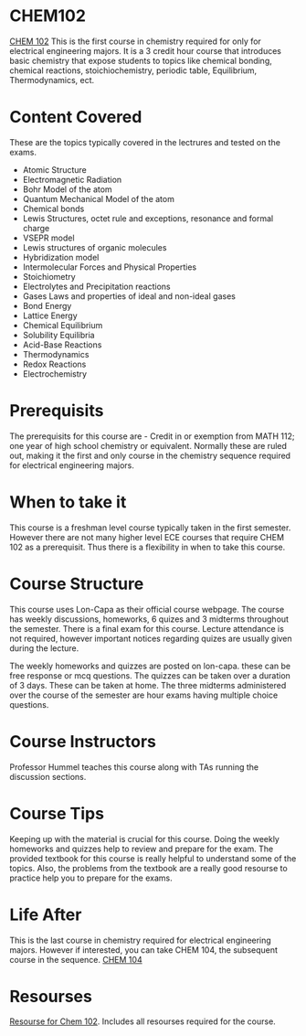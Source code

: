 # CHEM102

[CHEM 102](https://courses.illinois.edu/schedule/2025/spring/CHEM/102)
This is the first course in chemistry required for only for electrical engineering majors. It is a 3 credit hour course that introduces basic chemistry that expose students to topics like chemical bonding, chemical reactions, stoichiochemistry, periodic table, Equilibrium, Thermodynamics, ect. 

# Content Covered 

These are the topics typically covered in the lectrures and tested on the exams.

- Atomic Structure
- Electromagnetic Radiation
- Bohr Model of the atom
- Quantum Mechanical Model of the atom
- Chemical bonds
- Lewis Structures, octet	rule and exceptions, resonance and formal charge
- VSEPR model
- Lewis structures of organic	molecules
- Hybridization model
- Intermolecular Forces and Physical Properties
- Stoichiometry
- Electrolytes and Precipitation reactions
- Gases Laws and properties of ideal and non-ideal gases
- Bond Energy
- Lattice	Energy
- Chemical Equilibrium	
- Solubility Equilibria
- Acid-Base Reactions
- Thermodynamics
- Redox Reactions
- Electrochemistry

# Prerequisits

The prerequisits for this course are - Credit in or exemption from MATH 112; one year of high school chemistry or equivalent. Normally these are ruled out, making it the first and only course in the chemistry sequence required for electrical engineering majors.

# When to take it

This course is a freshman level course typically taken in the first semester. However there are not many higher level ECE courses that require CHEM 102 as a prerequisit. Thus there is a flexibility in when to take this course. 

# Course Structure

This course uses Lon-Capa as their official course webpage. The course has weekly discussions, homeworks, 6 quizes and 3 midterms throughout the semester. There is a final exam for this course. Lecture attendance is not required, however important notices regarding quizes are usually given during the lecture. 

The weekly homeworks and quizzes are posted on lon-capa. these can be free response or mcq questions. The quizzes can be taken over a duration of 3 days. These can be taken at home. The three midterms administered over the course of the semester are hour exams having multiple choice questions. 

# Course Instructors

Professor Hummel teaches this course along with TAs running the discussion sections.

# Course Tips

Keeping up with the material is crucial for this course. Doing the weekly homeworks and quizzes help to review and prepare for the exam. The provided textbook for this course is really helpful to understand some of the topics. Also, the problems from the textbook are a really good resourse to practice help you to prepare for the exams. 

# Life After 

This is the last course in chemistry required for electrical engineering majors. However if interested, you can take CHEM 104, the subsequent course in the sequence. [CHEM 104](https://courses.illinois.edu/schedule/2025/spring/CHEM/104)

# Resourses
[Resourse for Chem 102](https://chemistry.illinois.edu/academics/chemistry-learning-center/online-resources). Includes all resourses required for the course.
